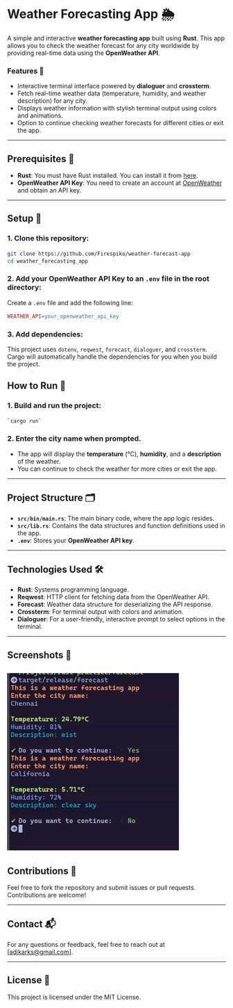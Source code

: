 # Weather Forecasting App 🌦️

A simple and interactive **weather forecasting app** built using **Rust**. This app allows you to check the weather forecast for any city worldwide by providing real-time data using the **OpenWeather API**.

### Features 🚀

- Interactive terminal interface powered by **dialoguer** and **crossterm**.
- Fetch real-time weather data (temperature, humidity, and weather description) for any city.
- Displays weather information with stylish terminal output using colors and animations.
- Option to continue checking weather forecasts for different cities or exit the app.

---

## Prerequisites 🧰

- **Rust**: You must have Rust installed. You can install it from [here](https://www.rust-lang.org/).
- **OpenWeather API Key**: You need to create an account at [OpenWeather](https://openweathermap.org/api) and obtain an API key.

---

## Setup 🔧

### 1. Clone this repository:

```bash
git clone https://github.com/Firespiko/weather-forecast-app
cd weather_forecasting_app
```

### 2. Add your **OpenWeather API Key** to an `.env` file in the root directory:

Create a `.env` file and add the following line:

```makefile
WEATHER_API=your_openweather_api_key
```

### 3. Add dependencies:

This project uses `dotenv`, `reqwest`, `forecast`, `dialoguer`, and `crossterm`. Cargo will automatically handle the dependencies for you when you build the project.

## How to Run 🚀

### 1. Build and run the project:

```bash
`cargo run`
```

### 2. Enter the city name when prompted.

- The app will display the **temperature** (°C), **humidity**, and a **description** of the weather.
- You can continue to check the weather for more cities or exit the app.

---

## Project Structure 🗂️

- **`src/bin/main.rs`**: The main binary code, where the app logic resides.
- **`src/lib.rs`**: Contains the data structures and function definitions used in the app.
- **`.env`**: Stores your **OpenWeather API key**.

---

## Technologies Used 🛠️

- **Rust**: Systems programming language.
- **Reqwest**: HTTP client for fetching data from the OpenWeather API.
- **Forecast**: Weather data structure for deserializing the API response.
- **Crossterm**: For terminal output with colors and animation.
- **Dialoguer**: For a user-friendly, interactive prompt to select options in the terminal.

---

## Screenshots 📸

## ![Weather App Screenshot](https://github.com/Firespiko/weather-forecast-app/blob/main/assets/screenshot.jpeg)

## Contributions 🤝

Feel free to fork the repository and submit issues or pull requests. Contributions are welcome!

---

## Contact 📬

For any questions or feedback, feel free to reach out at [adikarks@gmail.com].

---

## License 🔑

This project is licensed under the MIT License.
